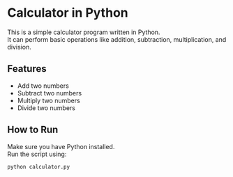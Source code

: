 # Calculator in Python

This is a simple calculator program written in Python.  
It can perform basic operations like addition, subtraction, multiplication, and division.

## Features
- Add two numbers
- Subtract two numbers
- Multiply two numbers
- Divide two numbers

## How to Run

Make sure you have Python installed.  
Run the script using:

```bash
python calculator.py
